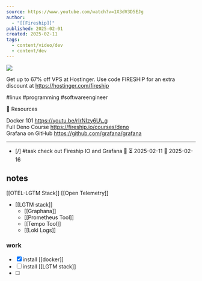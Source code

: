 ```yaml
---
source: https://www.youtube.com/watch?v=1X3dV3D5EJg
author:
  - "[[Fireship]]"
published: 2025-02-01
created: 2025-02-11
tags:
  - content/video/dev
  - content/dev
---
```

![](https://www.youtube.com/watch?v=1X3dV3D5EJg)  

Get up to 67% off VPS at Hostinger. Use code FIRESHIP for an extra discount at https://hostinger.com/fireship  
  
#linux #programming #softwareengineer  
  
🔗 Resources  
  
Docker 101 https://youtu.be/rIrNIzy6U\_g  
Full Deno Course https://fireship.io/courses/deno  
Grafana on GitHub https://github.com/grafana/grafana  
  
___

- [/] #task check out Fireship IO and Grafana 🔼 ⏳ 2025-02-11 📅 2025-02-16

## notes

[[OTEL-LGTM Stack]]
	[[Open Telemetry]]

- [[LGTM stack]]
	- [[Graphana]]
	- [[Prometheus Tool]]
	- [[Tempo Tool]]
	- [[Loki Logs]]


### work

- [x] install [[docker]]
- [ ] install [[LGTM stack]]
- [ ] 